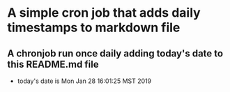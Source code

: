 A simple cron job that adds daily timestamps to markdown file
============================================================
## A chronjob run once daily adding today's date to this README.md file
* today's date is Mon Jan 28 16:01:25 MST 2019
